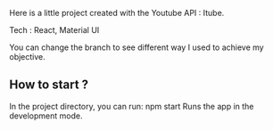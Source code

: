 Here is a little project created with the Youtube API : Itube.

Tech : React, Material UI

You can change the branch to see different way I used to achieve my objective.

## How to start ?

In the project directory, you can run:
npm start
Runs the app in the development mode.
